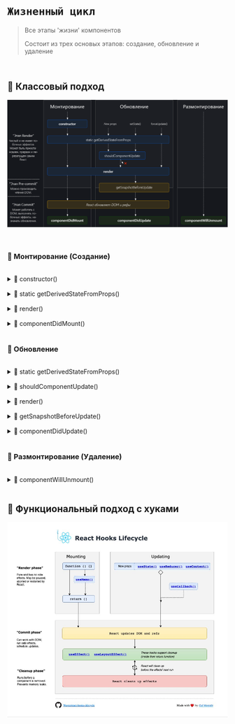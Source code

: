 # `Жизненный цикл`
> Все этапы 'жизни' компонентов
> 
> Состоит из трех основых этапов: создание, обновление и удаление


<br>

## 🚩 Классовый подход


<a href="https://projects.wojtekmaj.pl/react-lifecycle-methods-diagram/"><img src="./img/1.png" style="width: 700px"></a>

<br>

### 🔴 Монтирование (Создание)

<br>

<details>
<summary>🔹 constructor()</summary>
<br>
👉 При СОЗДАНИИ компонента. В нем обычно инициализируются начальные значения состояния и привязываются обработчики событий   
</details>

<br>

<details>
<summary>🔹 static getDerivedStateFromProps()</summary>
<br>
👉 Перед РЕНДЕРИНГОМ компонента и позволяет обновить состояние на основе новых свойств (props)   
</details>

<br>

<details>
<summary>🔹 render()</summary>
 <br>
👉 Этот метод обязателен и отвечает за возврат JSX, который будет отображен в DOM 
</details>

<br>

<details>
<summary>🔹 componentDidMount()</summary>
   <br>
👉 Сразу после вставки компонента в DOM
 
 <br>
 <br>
  
❗ Здесь можно выполнять запросы к серверу, устанавливать подписки на события и выполнять другие побочные эффекты  
</details>

<br>

### 🔴 Обновление

<br>

<details>
<summary>🔹 static getDerivedStateFromProps()</summary>
<br>
👉 Вызывается при обновлении, чтобы обновить состояние на основе новых свойств 
</details>

<br>

<details>
<summary>🔹 shouldComponentUpdate()</summary>
<br>
👉 Вызывается перед рендерингом компонента и определяет, следует ли перерисовывать компонент   
</details>

<br>

<details>
<summary>🔹 render()</summary>
 <br>
👉 Перерисовывается на основе новых данных
</details>

<br>

<details>
<summary>🔹 getSnapshotBeforeUpdate()</summary>
   <br>
👉 Вызывается перед тем, как обновленный компонент будет вставлен в DOM
</details>

<br>

<details>
<summary>🔹 componentDidUpdate()</summary>
   <br>
👉 После обновления компонента и позволяет выполнять побочные эффекты после перерисовки
</details>

<br>

### 🔴 Размонтирование (Удаление)

<br>

<details>
<summary>🔹 componentWillUnmount()</summary>
<br>
👉 Вызывается перед удалением компонента из DOM

 <br>
 <br>
  
❗ Здесь можно очищать ресурсы, прекращать подписки и выполнять другие завершающие действия
</details>





<br>

## 🚩 Функциональный подход с хуками


<img src="./img/2.jpg" style="width: 900px">
